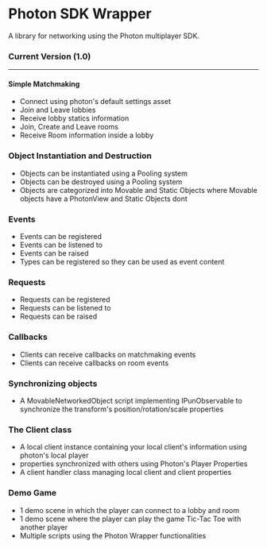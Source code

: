 # Photon SDK Wrapper

A library for networking using the Photon multiplayer SDK.

### Current Version (1.0)
------------------

#### Simple Matchmaking 
- Connect using photon's default settings asset
- Join and Leave lobbies
- Receive lobby statics information
- Join, Create and Leave rooms
- Receive Room information inside a lobby

### Object Instantiation and Destruction
- Objects can be instantiated using a Pooling system
- Objects can be destroyed using a Pooling system
- Objects are categorized into Movable and Static Objects where Movable objects have a PhotonView and Static Objects dont

### Events
- Events can be registered 
- Events can be listened to 
- Events can be raised 
- Types can be registered so they can be used as event content

### Requests
- Requests can be registered 
- Requests can be listened to 
- Requests can be raised 

### Callbacks 
- Clients can receive callbacks on matchmaking events
- Clients can receive callbacks on room events

### Synchronizing objects
- A MovableNetworkedObject script implementing IPunObservable to synchronize the transform's position/rotation/scale properties

### The Client class
- A local client instance containing your local client's information using photon's local player
- properties synchronized with others using Photon's Player Properties
- A client handler class managing local client and client properties
  

### Demo Game
- 1 demo scene in which the player can connect to a lobby and room
- 1 demo scene where the player can play the game Tic-Tac Toe with another player
- Multiple scripts using the Photon Wrapper functionalities
